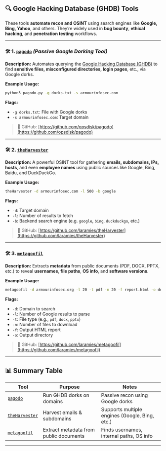 ## 🔍 Google Hacking Database (GHDB) Tools

These tools **automate recon and OSINT** using search engines like **Google, Bing, Yahoo**, and others. They’re widely used in **bug bounty**, **ethical hacking**, and **penetration testing** workflows.

---

### 🛠️ 1. [`pagodo`](https://github.com/opsdisk/pagodo) *(Passive Google Dorking Tool)*

**Description:**
Automates querying the [Google Hacking Database (GHDB)](https://www.exploit-db.com/google-hacking-database) to find **sensitive files, misconfigured directories, login pages**, etc., via Google dorks.

**Example Usage:**

```bash
python3 pagodo.py -g dorks.txt -s armourinfosec.com
```

**Flags:**

* `-g dorks.txt`: File with Google dorks
* `-s armourinfosec.com`: Target domain

> 🔗 GitHub: [https://github.com/opsdisk/pagodo](https://github.com/opsdisk/pagodo)

---

### 🛠️ 2. [`theHarvester`](https://github.com/laramies/theHarvester)

**Description:**
A powerful OSINT tool for gathering **emails, subdomains, IPs, hosts**, and even **employee names** using public sources like Google, Bing, Baidu, and DuckDuckGo.

**Example Usage:**

```bash
theHarvester -d armourinfosec.com -l 500 -b google
```

**Flags:**

* `-d`: Target domain
* `-l`: Number of results to fetch
* `-b`: Backend search engine (e.g. `google`, `bing`, `duckduckgo`, etc.)

> 🔗 GitHub: [https://github.com/laramies/theHarvester](https://github.com/laramies/theHarvester)

---

### 🛠️ 3. [`metagoofil`](https://github.com/laramies/metagoofil)

**Description:**
Extracts **metadata** from public documents (PDF, DOCX, PPTX, etc.) to reveal **usernames**, **file paths**, **OS info**, and **software versions**.

**Example Usage:**

```bash
metagoofil -d armourinfosec.org -l 20 -t pdf -n 20 -f report.html -o doc
```

**Flags:**

* `-d`: Domain to search
* `-l`: Number of Google results to parse
* `-t`: File type (e.g., `pdf`, `docx`, `pptx`)
* `-n`: Number of files to download
* `-f`: Output HTML report
* `-o`: Output directory

> 🔗 GitHub: [https://github.com/laramies/metagoofil](https://github.com/laramies/metagoofil)

---

## 📊 Summary Table

| Tool                                                       | Purpose                                | Notes                                          |
| ---------------------------------------------------------- | -------------------------------------- | ---------------------------------------------- |
| [`pagodo`](https://github.com/opsdisk/pagodo)              | Run GHDB dorks on domains              | Passive recon using Google dorks               |
| [`theHarvester`](https://github.com/laramies/theHarvester) | Harvest emails & subdomains            | Supports multiple engines (Google, Bing, etc.) |
| [`metagoofil`](https://github.com/laramies/metagoofil)     | Extract metadata from public documents | Finds usernames, internal paths, OS info       |

---

